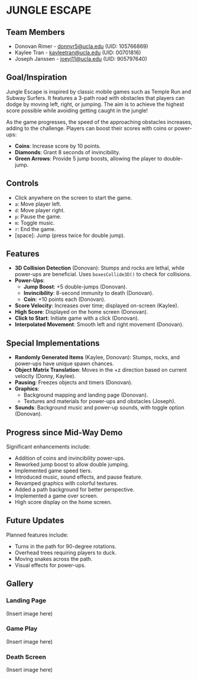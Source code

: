 # JUNGLE ESCAPE

## Team Members
- Donovan Rimer - donnyr5@ucla.edu (UID: 105766869)
- Kaylee Tran - kayleetran@ucla.edu (UID: 00701816)
- Joseph Janssen - joeyj11@ucla.edu (UID: 905797640)

## Goal/Inspiration
Jungle Escape is inspired by classic mobile games such as Temple Run and Subway Surfers. It features a 3-path road with obstacles that players can dodge by moving left, right, or jumping. The aim is to achieve the highest score possible while avoiding getting caught in the jungle!

As the game progresses, the speed of the approaching obstacles increases, adding to the challenge. Players can boost their scores with coins or power-ups:
- **Coins**: Increase score by 10 points.
- **Diamonds**: Grant 8 seconds of invincibility.
- **Green Arrows**: Provide 5 jump boosts, allowing the player to double-jump.

## Controls
- Click anywhere on the screen to start the game.
- `a`: Move player left.
- `d`: Move player right.
- `p`: Pause the game.
- `m`: Toggle music.
- `r`: End the game.
- [space]: Jump (press twice for double jump).

## Features
- **3D Collision Detection** (Donovan): Stumps and rocks are lethal, while power-ups are beneficial. Uses `boxesCollide3D()` to check for collisions.
- **Power-Ups**:
  - **Jump Boost**: +5 double-jumps (Donovan).
  - **Invincibility**: 8-second immunity to death (Donovan).
  - **Coin**: +10 points each (Donovan).
- **Score Velocity**: Increases over time; displayed on-screen (Kaylee).
- **High Score**: Displayed on the home screen (Donovan).
- **Click to Start**: Initiate game with a click (Donovan).
- **Interpolated Movement**: Smooth left and right movement (Donovan).

## Special Implementations
- **Randomly Generated Items** (Kaylee, Donovan): Stumps, rocks, and power-ups have unique spawn chances.
- **Object Matrix Translation**: Moves in the +z direction based on current velocity (Donny, Kaylee).
- **Pausing**: Freezes objects and timers (Donovan).
- **Graphics**:
  - Background mapping and landing page (Donovan).
  - Textures and materials for power-ups and obstacles (Joseph).
- **Sounds**: Background music and power-up sounds, with toggle option (Donovan).

## Progress since Mid-Way Demo
Significant enhancements include:
- Addition of coins and invincibility power-ups.
- Reworked jump boost to allow double jumping.
- Implemented game speed tiers.
- Introduced music, sound effects, and pause feature.
- Revamped graphics with colorful textures.
- Added a path background for better perspective.
- Implemented a game over screen.
- High score display on the home screen.

## Future Updates
Planned features include:
- Turns in the path for 90-degree rotations.
- Overhead trees requiring players to duck.
- Moving snakes across the path.
- Visual effects for power-ups.

## Gallery
### Landing Page
(Insert image here)

### Game Play
(Insert image here)

### Death Screen
(Insert image here)
